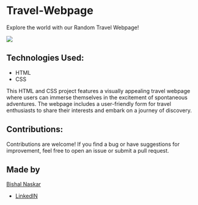 # Travel-Webpage

Explore the world with our Random Travel Webpage!

<img src="https://github.com/Bishal-5/Travel-Website/blob/main/Travel-Website/Website%20Screenshot.png">
<h2>Technologies Used:</h2>
<ul>
  <li>HTML</li>
  <li>CSS</li>
</ul>

This HTML and CSS project features a visually appealing travel webpage where users can immerse themselves in the excitement of spontaneous adventures. The webpage includes a user-friendly form for travel enthusiasts to share their interests and embark on a journey of discovery.

<h2>Contributions:</h2>
Contributions are welcome! If you find a bug or have suggestions for improvement, feel free to open an issue or submit a pull request.

<h2>Made by</h2>
<a href="https://github.com/Bishal-5">Bishal Naskar</a>

<ul>
  <li><a href="https://www.linkedin.com/in/bishal-naskar-2a5716250/">LinkedIN</a></li>
</ul>

